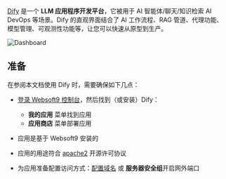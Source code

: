 [Dify](https://dify.ai/) 是一个 **LLM 应用程序开发平台**，它被用于 AI 智能体/聊天/知识检索 AI DevOps  等场景。Dify 的直观界面结合了 AI 工作流程、RAG 管道、代理功能、模型管理、可观测性功能等，让您可以快速从原型到生产。


![Dashboard](https://libs.websoft9.com/Websoft9/DocsPicture/zh/dify/dify-gui-websoft9.webp)


## 准备

在参阅本文档使用 Dify 时，需要确保如下几点：

- [登录 Websoft9 控制台](./login-console)，然后找到（或安装）Dify：
  - **我的应用** 菜单找到应用 
  - **应用商店** 菜单部署应用

- 应用是基于 Websoft9 安装的


- 应用的用途符合 [apache2](https://opensource.org/licenses/Apache-2.0) 开源许可协议


- 为应用准备配置访问方式：[配置域名](./domain-set) 或 **服务器安全组**开启网外端口